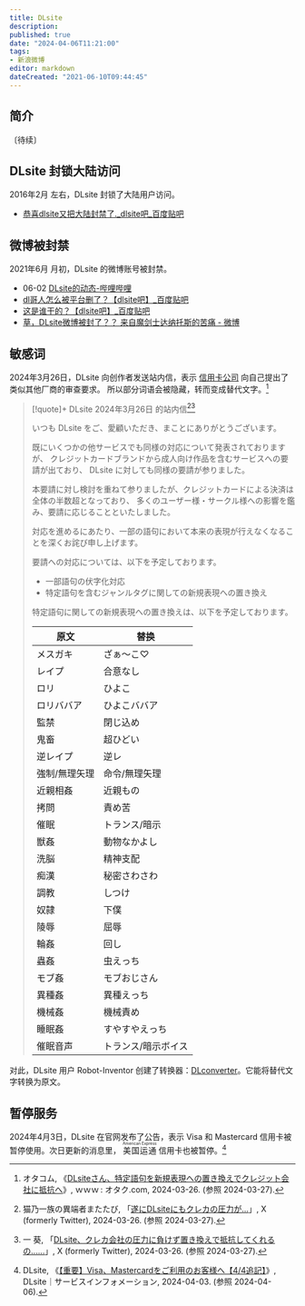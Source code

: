 ```yaml
---
title: DLsite
description:
published: true
date: "2024-04-06T11:21:00"
tags:
- 新浪微博
editor: markdown
dateCreated: "2021-06-10T09:44:45"
---
```


## 简介

〔待续〕

## DLsite 封锁大陆访问

2016年2月 左右，DLsite 封锁了大陆用户访问。

+ [恭喜dlsite又把大陆封禁了._dlsite吧_百度贴吧](https://web.archive.org/web/20210610093524/https://tieba.baidu.com/p/4345824545)

## 微博被封禁

2021年6月 月初，DLsite 的微博账号被封禁。

+   06-02 [DLsite的动态-哔哩哔哩](https://archive.is/3ZDUA "https://t.bilibili.com/531592272647036799")
+   [dl哥人怎么被平台删了？【dlsite吧】_百度贴吧](https://web.archive.org/web/20210610093442/https://tieba.baidu.com/p/7390136059)
+   [这是谁干的？【dlsite吧】_百度贴吧](https://web.archive.org/web/20210610093617/https://tieba.baidu.com/p/7392516284)
+   [草，DLsite微博被封了？？ 来自魔剑士达纳托斯的苦痛 - 微博](https://archive.is/TvuRs "https://weibo.com/5422699801/KiF9YtXch")

## 敏感词

2024年3月26日，DLsite 向创作者发送站内信，表示 [信用卡公司](/company/信用卡公司.md) 向自己提出了类似其他厂商的审查要求。
所以部分词语会被隐藏，转而变成替代文字。[^70812]

[^70812]: オタコム, 《[DLsiteさん、特定語句を新規表現への置き換えでクレジット会社に抵抗へ](https://web.archive.org/web/20240327020641/http://otakomu.jp/archives/35370812.html)》, ｗｗｗ : オタク.com, 2024-03-26. (参照 2024-03-27).

> [!quote]+ DLsite 2024年3月26日 的站内信[^93434][^47297]
>
> いつも DLsite をご、愛顧いただき、まことにありがとうございます。
>
> 既にいくつかの他サービスでも同様の対応について発表されておりますが、
> クレジットカードブランドから成人向け作品を含むサービスへの要請が出ており、
> DLsite に対しても同様の要請が参りました。
>
> 本要請に対し検討を重ねて参りましたが、クレジットカードによる決済は全体の半数超となっており、
> 多くのユーザー様・サークル様への影響を鑑み、要請に応じることといたしました。
>
> 対応を進めるにあたり、一部の語句において本来の表現が行えなくなることを深くお詫び申し上げます。
>
> 要請への対応については、以下を予定しております。
>
> +   一部語句の伏字化対応
> +   特定語句を含むジャンルタグに関しての新規表現への置き換え
>
> 特定語句に関しての新規表現への置き換えは、以下を予定しております。
>
> | 原文          | 替换                |
> | ------------- | ------------------- |
> | メスガキ      | ざぁ～こ♡           |
> | レイプ        | 合意なし            |
> | ロリ          | ひよこ              |
> | ロリババア    | ひよこババア        |
> | 監禁          | 閉じ込め            |
> | 鬼畜          | 超ひどい            |
> | 逆レイプ      | 逆レ                |
> | 強制/無理矢理 | 命令/無理矢理       |
> | 近親相姦      | 近親もの            |
> | 拷問          | 責め苦              |
> | 催眠          | トランス/暗示       |
> | 獣姦          | 動物なかよし        |
> | 洗脳          | 精神支配            |
> | 痴漢          | 秘密さわさわ        |
> | 調教          | しつけ              |
> | 奴隷          | 下僕                |
> | 陵辱          | 屈辱                |
> | 輪姦          | 回し                |
> | 蟲姦          | 虫えっち            |
> | モブ姦        | モブおじさん        |
> | 異種姦        | 異種えっち          |
> | 機械姦        | 機械責め            |
> | 睡眠姦        | すやすやえっち      |
> | 催眠音声      | トランス/暗示ボイス |

[^93434]: 猫乃一族の異端者またたび, 「[遂にDLsiteにもクレカの圧力が…](https://twitter.com/mttb2ccp_pt2/status/1772466120290693434)」, X (formerly Twitter), 2024-03-26. (参照 2024-03-27).

[^47297]: 一 葵, 「[DLsite、クレカ会社の圧力に負けず置き換えで抵抗してくれるの……](https://twitter.com/aoi_ninomae_/status/1772472052961747297)」, X (formerly Twitter), 2024-03-26. (参照 2024-03-27).

对此，DLsite 用户 Robot-Inventor 创建了转换器：[DLconverter][]。它能将替代文字转换为原文。

[DLconverter]: https://dl-converter.roboin.io

## 暂停服务

2024年4月3日，DLsite 在官网发布了公告，表示 Visa 和 Mastercard 信用卡被暂停使用。次日更新的消息里，
<ruby>美国运通<rt>American Express</rt></ruby> 信用卡也被暂停。[^21c06]

[^21c06]: DLsite, 《[【重要】Visa、Mastercardをご利用のお客様へ【4/4追記】](https://web.archive.org/web/20240404103102/https://info.eisys.co.jp/dlsite/69dd17c1c4b21c06)》, DLsite｜サービスインフォメーション, 2024-04-03. (参照 2024-04-06).
